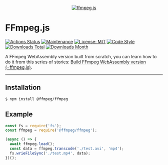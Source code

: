 <p align="center">
<a href="#"><img alt="ffmpeg.js" src="https://github.com/ffmpegjs/ffmpeg.js/raw/master/docs/images/ffmpegjs-icon.png"></a>
</p>

# FFmpeg.js

[![Actions Status](https://github.com/ffmpegjs/ffmpeg.js/workflows/CI/badge.svg)](https://github.com/ffmpegjs/ffmpeg.js/actions)
[![Maintenance](https://img.shields.io/badge/Maintained%3F-yes-green.svg)](https://github.com/ffmpegjs/ffmpeg.js/graphs/commit-activity)
[![License: MIT](https://img.shields.io/badge/License-MIT-yellow.svg)](https://opensource.org/licenses/MIT)
[![Code Style](https://badgen.net/badge/code%20style/airbnb/ff5a5f?icon=airbnb)](https://github.com/airbnb/javascript)
[![Downloads Total](https://img.shields.io/npm/dt/@ffmpeg/ffmpeg.svg)](https://www.npmjs.com/package/@ffmpeg/ffmpeg)
[![Downloads Month](https://img.shields.io/npm/dm/@ffmpeg/ffmpeg.svg)](https://www.npmjs.com/package/@ffmpeg/ffmpeg)


A FFmpeg WebAssembly version built from scratch, you can learn how to do it from this series of stories: [Build FFmpeg WebAssembly version (=ffmpeg.js)](https://medium.com/@jeromewus/build-ffmpeg-webassembly-version-ffmpeg-js-part-1-preparation-ed12bf4c8fac).

---

## Installation

```
$ npm install @ffmpeg/ffmpeg
```

## Example

```javascript
const fs = require('fs');
const ffmpeg = require('@ffmpeg/ffmpeg');

(async () => {
  await ffmpeg.load();
  const data = ffmpeg.transcode('./test.avi', 'mp4');
  fs.wrieFileSync('./test.mp4', data);
})();
```
